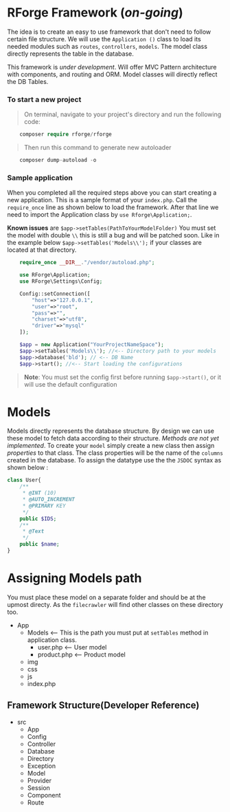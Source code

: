 # RForge Framework (*on-going*)

The idea is to create an easy to use framework that don't need to follow certain file structure. We will use the `Application ()` class to load its needed modules such as `routes`, `controllers`, `models`. The model class directly represents the table in the database. 

This framework is *under development*. Will offer MVC Pattern architecture with components, and routing and ORM. Model classes will directly reflect the DB Tables.

### To start a new project
> On terminal, navigate to your project's directory and run the following code:
````php
    composer require rforge/rforge
````
>Then run this command to generate new autoloader
````php
    composer dump-autoload -o
````
### Sample application
When you completed all the required steps above you can start creating a new application. This is a sample format of your `index.php`. Call the `require_once` line as shown below to load the framework. After that line we need to import the Application class by `use Rforge\Application;`. 

**Known issues** are `$app->setTables(PathToYourModelFolder)` You must set the model with double `\\` this is still a bug and will be patched soon. Like in the example below `$app->setTables('Models\\');` if your classes are located at that directory.
````php
    require_once __DIR__."/vendor/autoload.php";

    use RForge\Application;
    use RForge\Settings\Config;

    Config::setConnection([
        "host"=>"127.0.0.1",
        "user"=>"root",
        "pass"=>"",
        "charset"=>"utf8",
        "driver"=>"mysql"
    ]);

    $app = new Application("YourProjectNameSpace");
    $app->setTables('Models\\'); //<-- Directory path to your models
    $app->database('bld'); // <-- DB Name
    $app->start(); //<-- Start loading the configurations
````
> **Note**: You must set the config first before running `$app->start()`, or it will use the default configuration

# Models

Models directly represents the database structure. By design we can use these model to fetch data according to their structure. *Methods are not yet implemented*. To create your `model` simply create a new class then assign *properties* to that class. The class properties will be the name of the `columns` created in the database. To assign the datatype use the the `JSDOC` syntax as shown below :

````php
class User{
    /**
     * @INT (10)
     * @AUTO_INCREMENT
     * @PRIMARY KEY
     */
    public $IDS;
    /**
     * @Text
     */
    public $name;
}


````

# Assigning Models path
You must place these model on a separate folder and should be at the upmost directy. As the `filecrawler` will find other classes on these directory too.

 * App
    * Models <-- This is the path you must put at `setTables` method in application class.
        * user.php <-- User model
        * product.php <-- Product model
    * img
    * css
    * js
    * index.php

## Framework Structure(Developer Reference)
 * src
    * App
    * Config
    * Controller
    * Database
    * Directory
    * Exception
    * Model
    * Provider
    * Session
    * Component
    * Route



